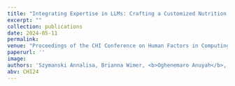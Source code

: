 ```yaml
---
title: "Integrating Expertise in LLMs: Crafting a Customized Nutrition Assistant with Refined Template Instructions"
excerpt: ""
collection: publications
date: 2024-05-11
permalink:
venue: "Proceedings of the CHI Conference on Human Factors in Computing Systems (CHI '24), May 11--16, 2024, Honolulu, HI, USA."
paperurl: ''
image:
authors: 'Szymanski Annalisa, Brianna Wimer, <b>Oghenemaro Anuyah</b>, Heather A. Eicher-Miller, Ronald Metoyer.'
abv: CHI24
---
```



